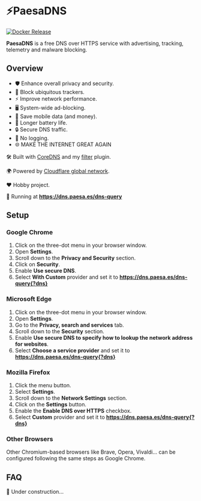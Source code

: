 # ⚡PaesaDNS

[![Docker Release](https://github.com/milgradesec/paesadns/actions/workflows/docker-release.yml/badge.svg)](https://github.com/milgradesec/paesadns/actions/workflows/docker-release.yml)

**PaesaDNS** is a free DNS over HTTPS service with advertising, tracking, telemetry and malware blocking.

## Overview

- 🛡️ Enhance overall privacy and security.
- 👀 Block ubiquitous trackers.
- ⚡ Improve network performance.
- 🖥️ System-wide ad-blocking.
- 📡 Save mobile data (and money).
- 🔋 Longer battery life.
- 🔒 Secure DNS traffic.
- 📜 No logging.
- 🌐 MAKE THE INTERNET GREAT AGAIN

🛠 Built with [CoreDNS](https://github.com/coredns/coredns) and my [filter](https://github.com/milgradesec/filter) plugin.

🌍 Powered by [Cloudflare global network](https://www.cloudflare.com/network/).

❤️ Hobby project.

🚀 Running at **<https://dns.paesa.es/dns-query>**

<!-- ## How it Works

🚧 Under construction... -->

## Setup

### Google Chrome

1. Click on the three-dot menu in your browser window.
2. Open **Settings**.
3. Scroll down to the **Privacy and Security** section.
4. Click on **Security**.
5. Enable **Use secure DNS**.
6. Select **With Custom** provider and set it to **<https://dns.paesa.es/dns-query{?dns}>**

### Microsoft Edge

1. Click on the three-dot menu in your browser window.
2. Open **Settings**.
3. Go to the **Privacy, search and services** tab.
4. Scroll down to the **Security** section.
5. Enable **Use secure DNS to specify how to lookup the network address for websites**.
6. Select **Choose a service provider** and set it to **<https://dns.paesa.es/dns-query{?dns}>**

### Mozilla Firefox

1. Click the menu button.
2. Select **Settings**.
3. Scroll down to the **Network Settings** section.
4. Click on the **Settings** button.
5. Enable the **Enable DNS over HTTPS** checkbox.
6. Select **Custom** provider and set it to **<https://dns.paesa.es/dns-query{?dns}>**

### Other Browsers

Other Chromium-based browsers like Brave, Opera, Vivaldi... can be configured following the same steps as Google Chrome.

<!-- ### Windows

### MacOS

### Android

### iOS -->

## FAQ

🚧 Under construction...
